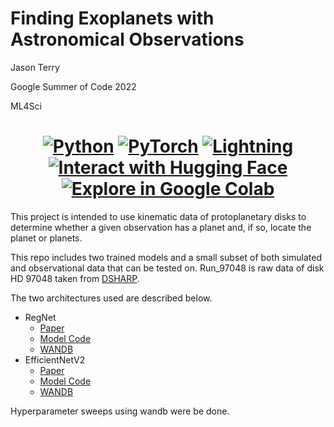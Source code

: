 # Finding Exoplanets with Astronomical Observations

Jason Terry

Google Summer of Code 2022

ML4Sci

<h1 align="center">
  <a href="https://www.python.org/"><img alt="Python" src="https://img.shields.io/badge/-Python 3.7+-blue?style=for-the-badge&logo=python&logoColor=white"></a>
  <a href="https://pytorch.org/get-started/locally/"><img alt="PyTorch" src="https://img.shields.io/badge/-PyTorch 1.8+-ee4c2c?style=for-the-badge&logo=pytorch&logoColor=white"></a>
  <a href="https://pytorchlightning.ai/"><img alt="Lightning" src="https://img.shields.io/badge/-Lightning 1.5+-792ee5?style=for-the-badge&logo=pytorchlightning&logoColor=white"></a>
  <a href="https://huggingface.co/spaces/chlab/interactive_kinematic_planet_detector"><img alt="Interact with Hugging Face" src="https://img.shields.io/badge/Interact%20-HuggingFace-f0cc4c.svg?style=for-the-badge&labelColor=gray"></a>
  <a href="https://drive.google.com/file/d/1BBvAEeTYt2YJq9rdQlGEsI6YQ7pZqJI0/view?usp=sharing"><img alt="Explore in Google Colab" src="https://colab.research.google.com/assets/colab-badge.svg"></a>
</h1>

This project is intended to use kinematic data of protoplanetary disks to determine whether a given observation has a planet and, if so, locate the planet or planets.

This repo includes two trained models and a small subset of both simulated and observational data that can be tested on. Run_97048 is raw data of disk HD 97048 taken from [DSHARP](https://almascience.eso.org/almadata/lp/DSHARP/).

The two architectures used are described below.

- RegNet
  - [Paper](https://arxiv.org/abs/2101.00590)
  - [Model Code](https://github.com/pytorch/vision/blob/main/torchvision/models/regnet.py)
  - [WANDB](https://wandb.ai/chlab/All_Coarse_Channels_regnet/sweeps/amna3jsu/overview?workspace=user-jpterry)
- EfficientNetV2
  - [Paper](https://arxiv.org/abs/2104.00298)
  - [Model Code](https://github.com/pytorch/vision/blob/main/torchvision/models/efficientnet.py)
  - [WANDB](https://wandb.ai/chlab/All_Coarse_Channels_efficientnet_v2_s/sweeps/q9fp4awl/overview?workspace=user-jpterry)

Hyperparameter sweeps using wandb were be done.


